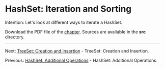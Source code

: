 # HashSet: Iteration and Sorting

Intention: Let's look at different ways to iterate a HashSet.

Download the PDF file of the [chapter](chapter_17.pdf). Sources are available in the <b>src</b> directory. 

<hr>

Next: [TreeSet: Creation and Insertion](chapter_18.md "TreeSet: Creation and Insertion") - TreeSet: Creation and Insertion.

Previous: [HashSet: Additional Operations](chapter_16.md "HashSet: Additional Operations") - HashSet: Additional Operations.